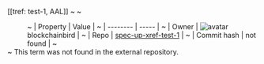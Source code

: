 [[tref: test-1, AAL]]
~ <!-- This is a copy of the saved remote text. Remove it if you like. It is automatically (re)generated -->
~ <dd>
~ | Property | Value |
~ | -------- | ----- |
~ | Owner | ![avatar](undefined) blockchainbird |
~ | Repo | [spec-up-xref-test-1](https://github.com/blockchainbird/spec-up-xref-test-1) |
~ | Commit hash | not found |
~ </dd>
~ This term was not found in the external repository.
